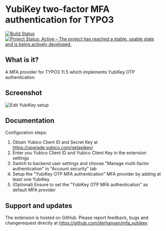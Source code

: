 YubiKey two-factor MFA authentication for TYPO3
===============================================

[![Build Status](https://github.com/derhansen/mfa_yubikey/workflows/CI/badge.svg?branch=master)](https://github.com/derhansen/mfa_yubikey/actions)
[![Project Status: Active – The project has reached a stable, usable state and is being actively developed.](https://www.repostatus.org/badges/latest/active.svg)](https://www.repostatus.org/#active)

## What is it?

A MFA provider for TYPO3 11.5 which implements YubiKey OTP authentication

## Screenshot

![Edit YubiKey setup](/Documentation/Images/mfa_yubikey_edit.png)

## Documentation

Configuration steps:

1. Obtain Yubico Client ID and Secret Key at https://upgrade.yubico.com/getapikey/
1. Enter you Yubico Client ID and Yubico Client Key in the extension settings
2. Switch to backend user settings and choose "Manage multi-factor authentication" in "Account security" tab
3. Setup the "YubiKey OTP MFA authentication" MFA provider by adding at least one YubiKey
4. (Optional) Ensure to set the "YubiKey OTP MFA authentication" as default MFA provider

## Support and updates

The extension is hosted on GitHub. Please report feedback, bugs and changerequest directly at https://github.com/derhansen/mfa_yubikey
